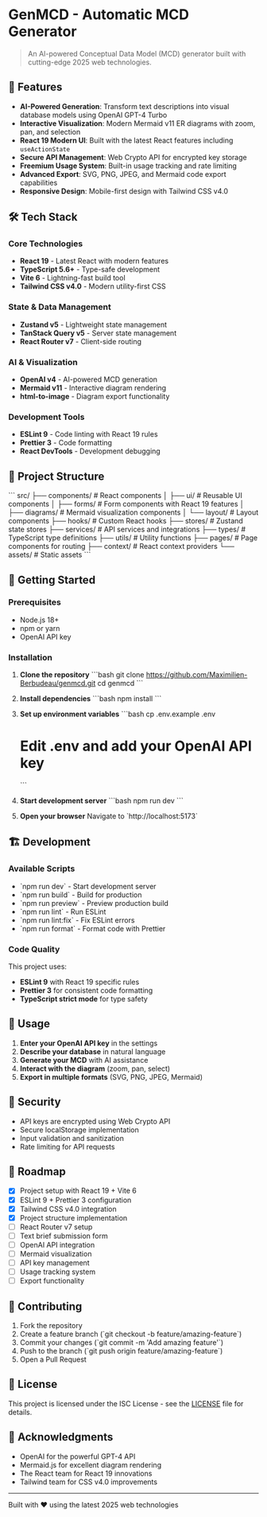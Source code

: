# GenMCD - Automatic MCD Generator

> An AI-powered Conceptual Data Model (MCD) generator built with cutting-edge 2025 web technologies.

## 🚀 Features

- **AI-Powered Generation**: Transform text descriptions into visual database models using OpenAI GPT-4 Turbo
- **Interactive Visualization**: Modern Mermaid v11 ER diagrams with zoom, pan, and selection
- **React 19 Modern UI**: Built with the latest React features including `useActionState`
- **Secure API Management**: Web Crypto API for encrypted key storage
- **Freemium Usage System**: Built-in usage tracking and rate limiting
- **Advanced Export**: SVG, PNG, JPEG, and Mermaid code export capabilities
- **Responsive Design**: Mobile-first design with Tailwind CSS v4.0

## 🛠️ Tech Stack

### Core Technologies
- **React 19** - Latest React with modern features
- **TypeScript 5.6+** - Type-safe development
- **Vite 6** - Lightning-fast build tool
- **Tailwind CSS v4.0** - Modern utility-first CSS

### State & Data Management
- **Zustand v5** - Lightweight state management
- **TanStack Query v5** - Server state management
- **React Router v7** - Client-side routing

### AI & Visualization
- **OpenAI v4** - AI-powered MCD generation
- **Mermaid v11** - Interactive diagram rendering
- **html-to-image** - Diagram export functionality

### Development Tools
- **ESLint 9** - Code linting with React 19 rules
- **Prettier 3** - Code formatting
- **React DevTools** - Development debugging

## 📁 Project Structure

\`\`\`
src/
├── components/          # React components
│   ├── ui/             # Reusable UI components
│   ├── forms/          # Form components with React 19 features
│   ├── diagrams/       # Mermaid visualization components
│   └── layout/         # Layout components
├── hooks/              # Custom React hooks
├── stores/             # Zustand state stores
├── services/           # API services and integrations
├── types/              # TypeScript type definitions
├── utils/              # Utility functions
├── pages/              # Page components for routing
├── context/            # React context providers
└── assets/             # Static assets
\`\`\`

## 🚦 Getting Started

### Prerequisites
- Node.js 18+ 
- npm or yarn
- OpenAI API key

### Installation

1. **Clone the repository**
   \`\`\`bash
   git clone https://github.com/Maximilien-Berbudeau/genmcd.git
   cd genmcd
   \`\`\`

2. **Install dependencies**
   \`\`\`bash
   npm install
   \`\`\`

3. **Set up environment variables**
   \`\`\`bash
   cp .env.example .env
   # Edit .env and add your OpenAI API key
   \`\`\`

4. **Start development server**
   \`\`\`bash
   npm run dev
   \`\`\`

5. **Open your browser**
   Navigate to \`http://localhost:5173\`

## 🏗️ Development

### Available Scripts

- \`npm run dev\` - Start development server
- \`npm run build\` - Build for production
- \`npm run preview\` - Preview production build
- \`npm run lint\` - Run ESLint
- \`npm run lint:fix\` - Fix ESLint errors
- \`npm run format\` - Format code with Prettier

### Code Quality

This project uses:
- **ESLint 9** with React 19 specific rules
- **Prettier 3** for consistent code formatting
- **TypeScript strict mode** for type safety

## 📝 Usage

1. **Enter your OpenAI API key** in the settings
2. **Describe your database** in natural language
3. **Generate your MCD** with AI assistance
4. **Interact with the diagram** (zoom, pan, select)
5. **Export in multiple formats** (SVG, PNG, JPEG, Mermaid)

## 🔐 Security

- API keys are encrypted using Web Crypto API
- Secure localStorage implementation
- Input validation and sanitization
- Rate limiting for API requests

## 🎯 Roadmap

- [x] Project setup with React 19 + Vite 6
- [x] ESLint 9 + Prettier 3 configuration
- [x] Tailwind CSS v4.0 integration
- [x] Project structure implementation
- [ ] React Router v7 setup
- [ ] Text brief submission form
- [ ] OpenAI API integration
- [ ] Mermaid visualization
- [ ] API key management
- [ ] Usage tracking system
- [ ] Export functionality

## 🤝 Contributing

1. Fork the repository
2. Create a feature branch (\`git checkout -b feature/amazing-feature\`)
3. Commit your changes (\`git commit -m 'Add amazing feature'\`)
4. Push to the branch (\`git push origin feature/amazing-feature\`)
5. Open a Pull Request

## 📄 License

This project is licensed under the ISC License - see the [LICENSE](LICENSE) file for details.

## 🙏 Acknowledgments

- OpenAI for the powerful GPT-4 API
- Mermaid.js for excellent diagram rendering
- The React team for React 19 innovations
- Tailwind team for CSS v4.0 improvements

---

Built with ❤️ using the latest 2025 web technologies